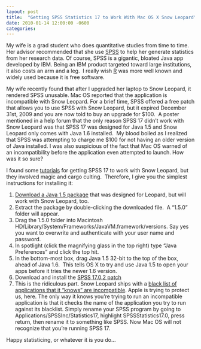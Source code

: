 ```yaml
---
layout: post
title:  "Getting SPSS Statistics 17 to Work With Mac OS X Snow Leopard"
date: 2010-01-14 12:00:00 -0600
categories: 
---
```


My wife is a grad student who does quantitative studies from time to time. Her advisor recommended that she use <a href="http://www.spss.com/">SPSS</a> to help her generate statistics from her research data. Of course, SPSS is a gigantic, bloated Java app developed by IBM. Being an IBM product targeted toward large institutions, it also costs an arm and a leg.  I really wish <a href="http://www.r-project.org/">R</a> was more well known and widely used because it is free software.

My wife recently found that after I upgraded her laptop to Snow Leopard, it rendered SPSS unusable. Mac OS reported that the application is incompatible with Snow Leopard. For a brief time, SPSS offered a free patch that allows you to use SPSS with Snow Leopard, but it expired December 31st, 2009 and you are now told to buy an upgrade for $100.  A poster mentioned in a help forum that the only reason SPSS 17 didn&#8217;t work with Snow Leopard was that SPSS 17 was designed for Java 1.5 and Snow Leopard only comes with Java 1.6 installed.  My blood boiled as I realized that SPSS was attempting to charge me $100 for not having an older version of Java installed. I was also suspicious of the fact that Mac OS warned of an incompatibility before the application even attempted to launch. How was it so sure?

I found some <a href="http://rhizomicomm.blogspot.com/2009/09/tips-tricks-fixing-spss-mac-v17-in-snow.html">tutorials</a> for getting SPSS 17 to work with Snow Leopard, but they involved magic and cargo culting.  Therefore, I give you the simplest instructions for installing it:

<ol>
    <li><a href="http://redirectingat.com/?id=292X457&amp;url=http%3A%2F%2Fwww.cs.washington.edu%2Fhomes%2Fisdal%2Fsnow_leopard_workaround%2Fjava.1.5.0-leopard.tar.gz">Download a Java 1.5 package</a> that was designed for Leopard, but will work with Snow Leopard, too.</li>
    <li>Extract the package by double-clicking the downloaded file.  A &#8220;1.5.0&#8221; folder will appear.</li>
    <li>Drag the 1.5.0 folder into Macintosh HD/Library/System/Frameworks/JavaVM.framework/versions. Say yes you want to overwrite and authenticate with your user name and password.</li>
    <li>In spotlight (click the magnifying glass in the top right) type &#8220;Java Preferences&#8221; and click the top hit.</li>
    <li>In the bottom-most box, drag Java 1.5 32-bit to the top of the box, ahead of Java 1.6.  This tells OS X to try and use Java 1.5 to open your apps before it tries the newer 1.6 version.</li>
    <li>Download and install the <a href="http://support.spss.com/ProductsExt/Statistics/Patches/17.0.2/Client/Mac/17.0.2_Readme.html">SPSS 17.0.2 patch</a></li>
    <li>This is the ridiculous part. Snow Leopard ships with a <a href="http://support.apple.com/kb/HT3258">black list of applications that it &#8220;knows&#8221; are incompatible</a>. Apple is trying to protect us, here. The only way it knows you&#8217;re trying to run an incompatible application is that it checks the name of the application you try to run against its blacklist. Simply rename your SPSS program by going to Applications/SPSSInc/Statistics17, highlight SPSSStatistics17.0, press return, then rename it to something like SPSS. Now Mac OS will not recognize that you&#8217;re running SPSS 17.</li>
</ol>


Happy statisticing, or whatever it is you do&#8230;
